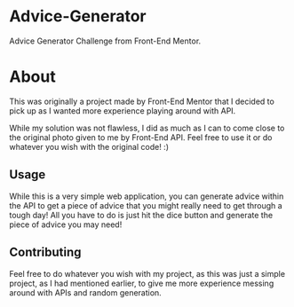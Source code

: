 # Advice-Generator
Advice Generator Challenge from Front-End Mentor. 

# About
This was originally a project made by Front-End Mentor that I decided to pick up as I wanted more experience playing around with API. 

While my solution was not flawless, I did as much as I can to come close to the original photo given to me by Front-End API. Feel free to use it or do whatever you wish with the original code! :)



## Usage

While this is a very simple web application, you can generate advice within the API to get a piece of advice that you might really need to get through a tough day!
All you have to do is just hit the dice button and generate the piece of advice you may need!

## Contributing
Feel free to do whatever you wish with my project, as this was just a simple project, as I had mentioned earlier, to give me more experience messing around with APIs and random generation. 
